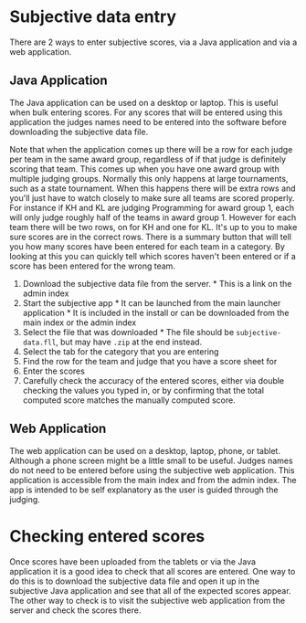 # Subjective data entry

There are 2 ways to enter subjective scores, via a Java application and via a web application.

## Java Application

The Java application can be used on a desktop or laptop. 
This is useful when bulk entering scores.
For any scores that will be entered using this application the judges names need to be entered into the software before downloading the subjective data file.


Note that when the application comes up there will be a row for each judge per team in the same award group, regardless of if that judge is definitely scoring that team. 
This comes up when you have one award group with multiple judging groups. 
Normally this only happens at large tournaments, such as a state tournament.
When this happens there will be extra rows and you'll just have to watch closely to make sure all teams are scored properly. 
For instance if KH and KL are judging Programming for award group 1, each will only judge roughly half of the teams in award group 1.
However for each team there will be two rows, on for KH and one for KL. 
It's up to you to make sure scores are in the correct rows. 
There is a summary button that will tell you how many scores have been entered for each team in a category. 
By looking at this you can quickly tell which scores haven't been entered or if a score has been entered for the wrong team.


  1. Download the subjective data file from the server.
    * This is a link on the admin index
  1. Start the subjective app
    * It can be launched from the main launcher application
    * It is included in the install or can be downloaded from the main index or the admin index
  1. Select the file that was downloaded
    * The file should be `subjective-data.fll`, but may have `.zip` at the end instead.
  1. Select the tab for the category that you are entering
  1. Find the row for the team and judge that you have a score sheet for
  1. Enter the scores
  1. Carefully check the accuracy of the entered scores, either via double checking the values you typed in, or by confirming that the total computed score matches the manually computed score.

## Web Application

The web application can be used on a desktop, laptop, phone, or tablet. Although a phone screen might be a little small to be useful. Judges names do not need to be entered before using the subjective web application. This application is accessible from the main index and from the admin index. The app is intended to be self explanatory as the user is guided through the judging.

# Checking entered scores

Once scores have been uploaded from the tablets or via the Java application it is a good idea to check that all scores are entered. 
One way to do this is to download the subjective data file and open it up in the subjective Java application and see that all of the expected scores appear.
The other way to check is to visit the subjective web application from the server and check the scores there.
